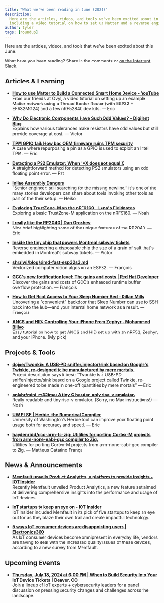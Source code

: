 ```yaml
---
title: "What we've been reading in June (2024)"
description:
  Here are the articles, videos, and tools we've been excited about in June 2024,
  including a video tutorial on how to set up Matter and a reverse engineering hack of the tiny chip in Montreal's subway tickets.
author: tyler
tags: [roundup]
---
```


<!-- excerpt start -->

Here are the articles, videos, and tools that we've been excited about this June.

<!-- excerpt end -->

What have you been reading? Share in the comments or
[on the Interrupt Slack](https://interrupt-slack.herokuapp.com/).

## Articles & Learning

- [**How to use Matter to Build a Connected Smart Home Device - YouTube**](https://www.youtube.com/watch?v=uwQl40ALkO4)<br>
From our friends at Ovyl, a video tutorial on setting up an example Matter network using a Thread Border Router (with ESP32 + EFR32MG24) and a few nRF52840 dev kits. — Eric

- [**Why Do Electronic Components Have Such Odd Values? – Digilent Blog**](https://digilent.com/blog/why-do-electronic-components-have-such-odd-values/)<br>
Explains how various tolerances make resistors have odd values but still provide coverage at cost. — Victor

- [**TPM GPIO fail: How bad OEM firmware ruins TPM security**](https://mkukri.xyz/2024/06/01/tpm-gpio-fail.html)<br>
A case where repurposing a pin as a GPIO is used to exploit an Intel TPM. — Eric

- [**Detecting a PS2 Emulator: When 1*X does not equal X**](https://fobes.dev/ps2/detecting-emu-vu-floats)<br>
A straightforward method for detecting PS2 emulators using an odd floating point error. — Pat

- [**Inline Assembly Dangers**](https://fobes.dev/general/2024/02/29/inline-assembly-dangers.html)<br>
"Senior engineer: still searching for the missing newline.” It's one of the many stories developers can share about tools invoking other tools as part of the their setup. — Heiko

- [**Exploring TrustZone-M on the nRF9160 - Lena's Fieldnotes**](https://lenas-fieldnotes.de/minimal-tz/)<br>
Exploring a basic TrustZone-M application on the nRF9160. — Noah

- [**I really like the RP2040 | Dan Groshev**](https://dgroshev.com/blog/rp2040/)<br>
Nice brief highlighting some of the unique features of the RP2040. — Eric

- [**Inside the tiny chip that powers Montreal subway tickets**](https://www.righto.com/2024/06/montreal-mifare-ultralight-nfc.html)<br>
Reverse engineering a disposable chip the size of a grain of salt that's embedded in Montreal's subway tickets. — Victor

- [**shraiwi/blog/simd-fast-esp32s3.md**](https://shraiwi.github.io/read.html?md=blog/simd-fast-esp32s3.md)<br>
Vectorized computer vision algos on an ESP32. — François

- [**GCC's new fortification level: The gains and costs | Red Hat Developer**](https://developers.redhat.com/articles/2022/09/17/gccs-new-fortification-level)<br>
Discover the gains and costs of GCC’s enhanced runtime buffer overflow protection. — François

- [**How to Get Root Access to Your Sleep Number Bed - Dillan Mills**](https://dillan.org/articles/how-to-get-root-access-to-your-sleep-number-bed)<br>
Uncovering a "convenient" backdoor that Sleep Number can use to SSH back into the hub—and your internal home network as a result. — François

- [**ANCS and HID: Controlling Your iPhone From Zephyr - Mohammed Billoo**](https://www.embeddedrelated.com/showarticle/1669.php)<br>
Easy tutorial on how to get ANCS and HID set up with an nRF52, Zephyr, and your iPhone. (My pick)

## Projects & Tools

- [**dojoe/Twonkie: A USB-PD sniffer/injector/sink based on Google's Twinkie, re-designed to be manufactured by mere mortals.**](https://github.com/dojoe/Twonkie)<br>
Project description says it best: “Twonkie is a USB-PD sniffer/injector/sink based on a Google project called Twinkie, re-engineered to be made in one-off quantities by mere mortals” — Eric

- [**cnlohr/mini-rv32ima: A tiny C header-only risc-v emulator.**](https://github.com/cnlohr/mini-rv32ima)<br>
Really readable and tiny risc-v emulator. (Sorry, no Mac instructions!) — Noah

- [**UW PLSE | Herbie, the Numerical Compiler**](https://uwplse.org/2024/05/09/Herbie-Numerical-Compiler.html)<br>
University of Washington’s Herbie tool can improve your floating point usage both for accuracy and speed. — Eric

- [**haydenridd/gcc-arm-to-zig: Utilities for porting Cortex-M projects from arm-none-eabi-gcc compiler to Zig.**](https://github.com/haydenridd/gcc-arm-to-zig)<br>
Utilities for porting Cortex-M projects from arm-none-eabi-gcc compiler to Zig. — Matheus Catarino França

## News & Announcements
- [**Memfault unveils Product Analytics, a platform to provide insights - IOT Insider**](https://www.iotinsider.com/products/memfault-unveils-product-analytics-a-platform-to-provide-insights/)<br>
Recently Memfault unveiled Product Analytics, a new feature set aimed at delivering comprehensive insights into the performance and usage of IoT devices.

- [**IoT startups to keep an eye on - IOT Insider**](https://www.iotinsider.com/news/iot-startups-to-keep-an-eye-on/)<br>
IoT Insider included Memfault in its pick of five startups to keep an eye out for as they blaze their own trail and create impactful technology.

- [**5 ways IoT consumer devices are disappointing users | Electronics360**](https://electronics360.globalspec.com/article/21254/5-ways-iot-consumer-devices-are-disappointing-users)<br>
As IoT consumer devices become omnipresent in everyday life, vendors are having to deal with the increased quality issues of these devices, according to a new survey from Memfault. 

## Upcoming Events
- [**Thursday, July 18, 2024 at 6:00 PM | When to Build Security Into Your IoT Device Tickets  | Denver, CO**](https://www.eventbrite.com/e/when-to-build-security-into-your-iot-device-tickets-911357283167?utm_campaign=Denver%20IoT%20Security&utm_source=Interrupt&utm_medium=Roundup)<br>
Join a lineup of IoT experts + cybersecurity leaders for a panel discussion on pressing security changes and challenges across the landscape.



